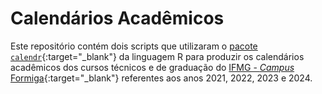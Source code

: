 
# Calendários Acadêmicos

Este repositório contém dois scripts que utilizaram o 
[pacote `calendr`](https://github.com/R-CoderDotCom/calendR){:target="_blank"} da 
linguagem R para produzir os calendários acadêmicos dos cursos técnicos e 
de graduação do [IFMG - *Campus* Formiga](https://www.formiga.ifmg.edu.br/){:target="_blank"} 
referentes aos anos 2021, 2022, 2023 e 2024. 



